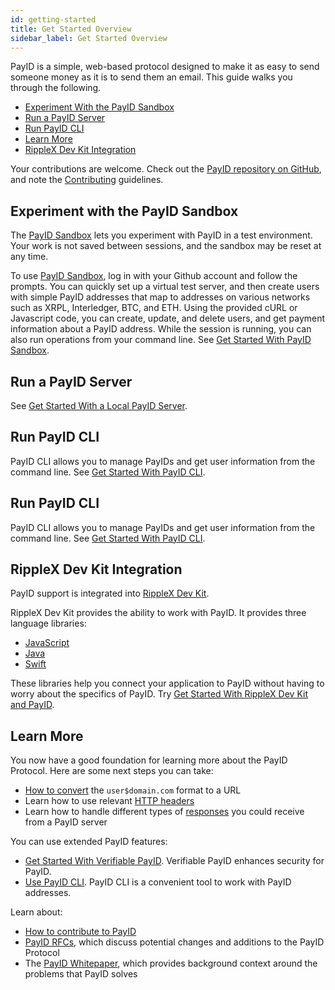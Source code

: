 ```yaml
---
id: getting-started
title: Get Started Overview
sidebar_label: Get Started Overview
---
```


PayID is a simple, web-based protocol designed to make it as easy to send someone money as it is to send them an email. This guide walks you through the following.

- [Experiment With the PayID Sandbox](#experiment-with-the-payid-sandbox)
- [Run a PayID Server](#run-a-payid-server)
- [Run PayID CLI](#run-payid-cli)
- [Learn More](#learn-more)
- [RippleX Dev Kit Integration](#ripplex-dev-kit-integration)

Your contributions are welcome. Check out the [PayID repository on GitHub](https://github.com/payid-org/payid), and note the [Contributing](https://github.com/payid-org/payid/blob/master/CONTRIBUTING.md) guidelines.

## Experiment with the PayID Sandbox

The [PayID Sandbox](https://payid.org/sandbox) lets you experiment with PayID in a test environment. Your work is not saved between sessions, and the sandbox may be reset at any time.

To use [PayID Sandbox](https://payid.org/sandbox), log in with your Github account and follow the prompts. You can quickly set up a virtual test server, and then create users with simple PayID addresses that map to addresses on various networks such as XRPL, Interledger, BTC, and ETH. Using the provided cURL or Javascript code, you can create, update, and delete users, and get payment information about a PayID address. While the session is running, you can also run operations from your command line. See [Get Started With PayID Sandbox](getting-started-sandbox).

## Run a PayID Server

See [Get Started With a Local PayID Server](getting-started-local).

## Run PayID CLI

PayID CLI allows you to manage PayIDs and get user information from the command line. See [Get Started With PayID CLI](payid-cli).

## Run PayID CLI

PayID CLI allows you to manage PayIDs and get user information from the command line. See [Get Started With PayID CLI](payid-cli).

## RippleX Dev Kit Integration

PayID support is integrated into [RippleX Dev Kit](https://github.com/xpring-eng/ripplex-dev-kit).

RippleX Dev Kit provides the ability to work with PayID. It provides three language libraries:

- [JavaScript](https://github.com/xpring-eng/xpring-js)
- [Java](https://github.com/xpring-eng/xpring4j)
- [Swift](https://github.com/xpring-eng/xpringkit)

These libraries help you connect your application to PayID without having to worry about the specifics of PayID. Try [Get Started With RippleX Dev Kit and PayID](ripplex-dev-kit-payid-get-started).

## Learn More

You now have a good foundation for learning more about the PayID Protocol. Here are some next steps you can take:

- [How to convert](https://github.com/xpring-eng/xpring-js#usage-payid) the `user$domain.com` format to a URL
- Learn how to use relevant [HTTP headers](payid-headers)
- Learn how to handle different types of [responses](https://api.payid.org/?version=latest) you could receive from a PayID server

You can use extended PayID features:

- [Get Started With Verifiable PayID](verifiable-payid). Verifiable PayID enhances security for PayID.
- [Use PayID CLI](payid-cli). PayID CLI is a convenient tool to work with PayID addresses.

Learn about:

- [How to contribute to PayID](https://github.com/payid-org/payid/blob/master/CONTRIBUTING.md)
- [PayID RFCs](https://github.com/payid-org/rfcs), which discuss potential changes and additions to the PayID Protocol
- The [PayID Whitepaper](https://payid.org/whitepaper.pdf), which provides background context around the problems that PayID solves
